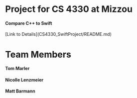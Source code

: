 <h1> Project for CS 4330 at Mizzou </h1>
<h4>Compare C++ to Swift </h4>
[Link to Details](CS4330_SwiftProject/README.md)
<h1> Team Members</h1>
<h4> Tom Marler </h4>
<h4> Nicolle Lenzmeier</h4>
<h4> Matt Barmann</h4>
